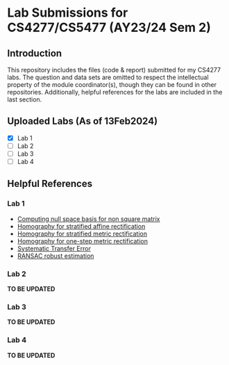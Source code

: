 # Lab Submissions for CS4277/CS5477 (AY23/24 Sem 2) 
## Introduction
This repository includes the files (code & report) submitted for my CS4277 labs. The question and data sets are omitted to respect the intellectual property of the module coordinator(s), though they can be found in other repositories. Additionally, helpful references for the labs are included in the last section. 
## Uploaded Labs (As of 13Feb2024)
- [X] Lab 1
- [ ] Lab 2
- [ ] Lab 3
- [ ] Lab 4
## Helpful References
### Lab 1
- [Computing null space basis for non square matrix](https://math.stackexchange.com/questions/2018505/svd-silent-columns-span-null-space)
- [Homography for stratified affine rectification](https://youtu.be/T-p6d7av32Y?si=4hcXZ1N85erim4DI&t=1448)
- [Homography for stratified metric rectification](https://youtu.be/tsO6VO1s_x8?si=BQM4UHKPCpUYoLzW&t=1285)
- [Homography for one-step metric rectification](https://www.cs.cmu.edu/afs/andrew/course/16/822/www/projects/cberger2/proj1/)
- [Systematic Transfer Error](https://youtu.be/v3322cNhCTk?si=uDrglnZkmnYbU9OR&t=355)
- [RANSAC robust estimation](https://youtu.be/v3322cNhCTk?si=nffcUT6aCBkEAteA&t=2479)
### Lab 2
**TO BE UPDATED**
### Lab 3
**TO BE UPDATED**
### Lab 4
**TO BE UPDATED**
